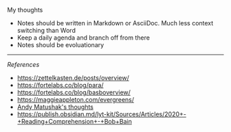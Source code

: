 ---
---



My thoughts
* Notes should be written in Markdown or AsciiDoc. Much less context switching than Word
* Keep a daily agenda and branch off from there
* Notes should be evoluationary


***
_References_

* https://zettelkasten.de/posts/overview/
* https://fortelabs.co/blog/para/
* https://fortelabs.co/blog/basboverview/
* https://maggieappleton.com/evergreens/
* [Andy Matushak's thoughts](https://notes.andymatuschak.org/)
* https://publish.obsidian.md/lyt-kit/Sources/Articles/2020+-+Reading+Comprehension+-+Bob+Bain

